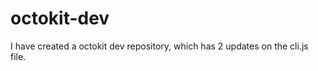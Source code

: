 # octokit-dev

I have created a octokit dev repository, which has <!-- repo-counter -->2<!-- /repo-counter --> updates on the cli.js file.
